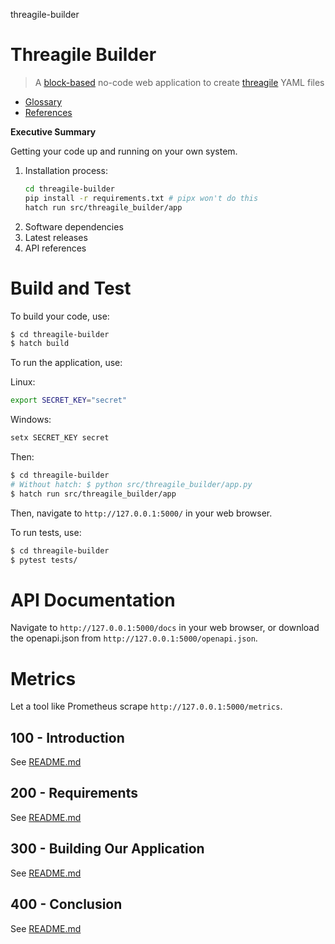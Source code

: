 threagile-builder
# Threagile Builder

> A [block-based](https://developers.google.com/blockly) no-code web application to create [threagile](https://threagile.io) YAML files

- [Glossary](./GLOSSARY.md)
- [References](./REFERENCES.md)

**Executive Summary**

Getting your code up and running on your own system.

1.	Installation process: 
    ```bash 
    cd threagile-builder
    pip install -r requirements.txt # pipx won't do this
    hatch run src/threagile_builder/app
    ```
2.	Software dependencies
3.	Latest releases
4.	API references

# Build and Test
To build your code, use:

```bash
$ cd threagile-builder
$ hatch build
```

To run the application, use:

Linux:
```bash
export SECRET_KEY="secret"
```

Windows:
```bash
setx SECRET_KEY secret
```

Then:

```bash
$ cd threagile-builder
# Without hatch: $ python src/threagile_builder/app.py
$ hatch run src/threagile_builder/app
```

Then, navigate to `http://127.0.0.1:5000/` in your web browser.

To run tests, use:

```bash
$ cd threagile-builder
$ pytest tests/
```

# API Documentation

Navigate to `http://127.0.0.1:5000/docs` in your web browser, or download the openapi.json from `http://127.0.0.1:5000/openapi.json`.

# Metrics

Let a tool like Prometheus scrape `http://127.0.0.1:5000/metrics`.

## 100 - Introduction

See [README.md](./100/README.md)

## 200 - Requirements

See [README.md](./200/README.md)

## 300 - Building Our Application

See [README.md](./300/README.md)

## 400 - Conclusion

See [README.md](./400/README.md)
